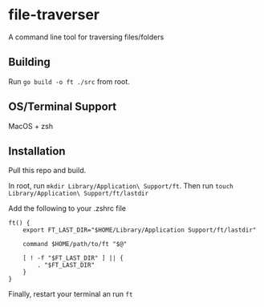 # file-traverser

A command line tool for traversing files/folders

## Building

Run `go build -o ft ./src` from root.

## OS/Terminal Support

MacOS + zsh

## Installation

Pull this repo and build.

In root, run `mkdir Library/Application\ Support/ft`. Then run `touch Library/Application\ Support/ft/lastdir`

Add the following to your .zshrc file

```
ft() {
    export FT_LAST_DIR="$HOME/Library/Application Support/ft/lastdir"

    command $HOME/path/to/ft "$@"

    [ ! -f "$FT_LAST_DIR" ] || {
        . "$FT_LAST_DIR"
    }
}
```

Finally, restart your terminal an run `ft`
